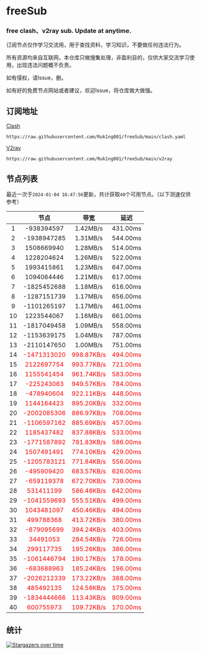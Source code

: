 # freeSub
### free clash、v2ray sub. Update at anytime.

订阅节点仅作学习交流用，用于查找资料，学习知识，不要做任何违法行为。

所有资源均来自互联网，本仓库只做搜集处理，非盈利目的，仅供大家交流学习使用，出现违法问题概不负责。

如有侵权，请Issue，删。

如有好的免费节点网站或者建议，欢迎Issue，将仓库做大做强。

## 订阅地址
[Clash](https://raw.githubusercontent.com/Ruk1ng001/freeSub/main/clash.yaml)
```
https://raw.githubusercontent.com/Ruk1ng001/freeSub/main/clash.yaml
```
[V2ray](https://raw.githubusercontent.com/Ruk1ng001/freeSub/main/v2ray)
```
https://raw.githubusercontent.com/Ruk1ng001/freeSub/main/v2ray
```

## 节点列表

最近一次于`2024-01-04 16:47:56`更新，共计获取`40`个可用节点。（以下测速仅供参考）

|  | 节点 | 带宽 | 延迟 |
|:-:|:--:|:--:|:--:|
 | 1 | -938394597 | 1.42MB/s | 431.00ms |
 | 2 | -1938947285 | 1.31MB/s | 544.00ms |
 | 3 | 1508669940 | 1.28MB/s | 514.00ms |
 | 4 | 1228204624 | 1.26MB/s | 522.00ms |
 | 5 | 1993415861 | 1.23MB/s | 647.00ms |
 | 6 | 1094064446 | 1.21MB/s | 617.00ms |
 | 7 | -1825452688 | 1.18MB/s | 616.00ms |
 | 8 | -1287151739 | 1.17MB/s | 656.00ms |
 | 9 | -1101265197 | 1.17MB/s | 461.00ms |
 | 10 | 1223544067 | 1.16MB/s | 661.00ms |
 | 11 | -1817049458 | 1.09MB/s | 558.00ms |
 | 12 | -1153639175 | 1.04MB/s | 787.00ms |
 | 13 | -2110147650 | 1.00MB/s | 751.00ms |
 | 14 | <font color=red>-1471313020</font> | <font color=red>998.87KB/s</font> | <font color=red>494.00ms</font> |
 | 15 | <font color=red>2122697754</font> | <font color=red>993.77KB/s</font> | <font color=red>721.00ms</font> |
 | 16 | <font color=red>1155541454</font> | <font color=red>961.74KB/s</font> | <font color=red>583.00ms</font> |
 | 17 | <font color=red>-225243063</font> | <font color=red>949.57KB/s</font> | <font color=red>784.00ms</font> |
 | 18 | <font color=red>-478940604</font> | <font color=red>922.11KB/s</font> | <font color=red>448.00ms</font> |
 | 19 | <font color=red>1144164423</font> | <font color=red>895.20KB/s</font> | <font color=red>332.00ms</font> |
 | 20 | <font color=red>-2002085306</font> | <font color=red>886.97KB/s</font> | <font color=red>708.00ms</font> |
 | 21 | <font color=red>-1106597162</font> | <font color=red>885.69KB/s</font> | <font color=red>457.00ms</font> |
 | 22 | <font color=red>1185437482</font> | <font color=red>837.88KB/s</font> | <font color=red>533.00ms</font> |
 | 23 | <font color=red>-1771587892</font> | <font color=red>781.83KB/s</font> | <font color=red>586.00ms</font> |
 | 24 | <font color=red>1507491491</font> | <font color=red>774.10KB/s</font> | <font color=red>429.00ms</font> |
 | 25 | <font color=red>-1205783121</font> | <font color=red>771.84KB/s</font> | <font color=red>556.00ms</font> |
 | 26 | <font color=red>-495909420</font> | <font color=red>683.57KB/s</font> | <font color=red>626.00ms</font> |
 | 27 | <font color=red>-659119378</font> | <font color=red>672.70KB/s</font> | <font color=red>739.00ms</font> |
 | 28 | <font color=red>531411199</font> | <font color=red>586.48KB/s</font> | <font color=red>642.00ms</font> |
 | 29 | <font color=red>-1041559693</font> | <font color=red>555.51KB/s</font> | <font color=red>499.00ms</font> |
 | 30 | <font color=red>1043481097</font> | <font color=red>450.46KB/s</font> | <font color=red>494.00ms</font> |
 | 31 | <font color=red>499788368</font> | <font color=red>413.72KB/s</font> | <font color=red>380.00ms</font> |
 | 32 | <font color=red>-879095699</font> | <font color=red>394.24KB/s</font> | <font color=red>403.00ms</font> |
 | 33 | <font color=red>34491053</font> | <font color=red>284.54KB/s</font> | <font color=red>726.00ms</font> |
 | 34 | <font color=red>299117735</font> | <font color=red>195.26KB/s</font> | <font color=red>386.00ms</font> |
 | 35 | <font color=red>-1061446794</font> | <font color=red>190.17KB/s</font> | <font color=red>178.00ms</font> |
 | 36 | <font color=red>-683688963</font> | <font color=red>185.24KB/s</font> | <font color=red>196.00ms</font> |
 | 37 | <font color=red>-2026212339</font> | <font color=red>173.22KB/s</font> | <font color=red>388.00ms</font> |
 | 38 | <font color=red>485492135</font> | <font color=red>124.58KB/s</font> | <font color=red>175.00ms</font> |
 | 39 | <font color=red>-1834444666</font> | <font color=red>113.43KB/s</font> | <font color=red>809.00ms</font> |
 | 40 | <font color=red>600755973</font> | <font color=red>109.72KB/s</font> | <font color=red>170.00ms</font> |


## 统计

[![Stargazers over time](https://starchart.cc/Ruk1ng001/freeSub.svg)](https://starchart.cc/Ruk1ng001/freeSub)